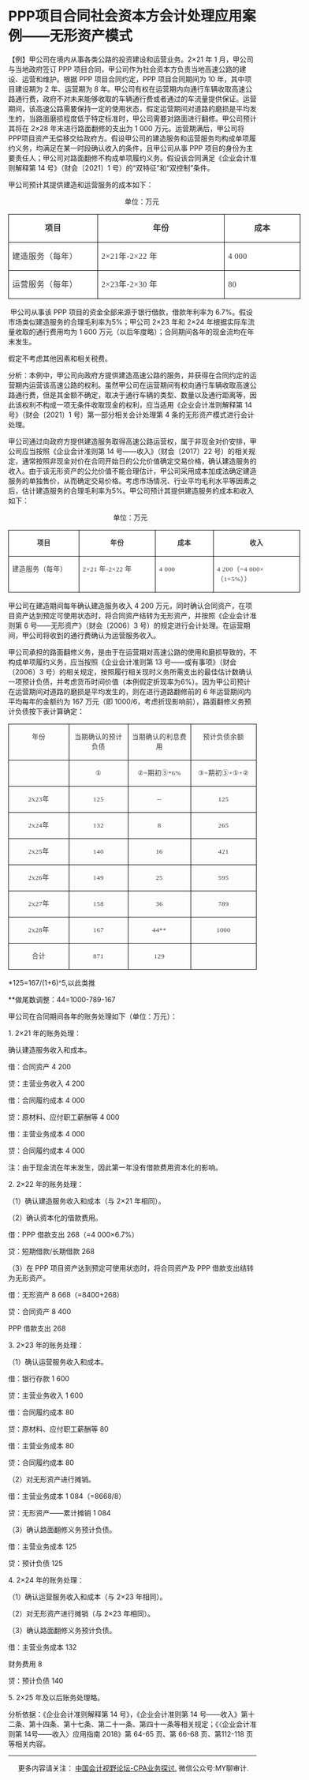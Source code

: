 ﻿PPP项目合同社会资本方会计处理应用案例——无形资产模式
============================


【例】甲公司在境内从事各类公路的投资建设和运营业务。2×21 年 1 月，甲公司与当地政府签订 PPP 项目合同，甲公司作为社会资本方负责当地高速公路的建设、运营和维护。根据 PPP 项目合同约定，PPP 项目合同期间为 10 年，其中项目建设期为 2 年、运营期为 8 年。甲公司有权在运营期内向通行车辆收取高速公路通行费，政府不对未来能够收取的车辆通行费或者通过的车流量提供保证。运营期间，该高速公路需要保持一定的使用状态，假定运营期间对道路的磨损是平均发生的，当路面磨损程度低于特定标准时，甲公司需要对路面进行翻修。甲公司预计其将在 2×28 年末进行路面翻修的支出为 1 000 万元。运营期满后，甲公司将 PPP项目资产无偿移交给政府方。假设甲公司的建造服务和运营服务均构成单项履约义务，均满足在某一时段确认收入的条件，且甲公司从事 PPP 项目的身份为主要责任人；甲公司对路面翻修不构成单项履约义务。假设该合同满足《企业会计准则解释第 14 号》（财会〔2021〕1 号）的“双特征”和“双控制”条件。

甲公司预计其提供建造和运营服务的成本如下：

                                                            单位：万元

<table class="MsoNormalTable" style="WIDTH: 444.7pt; BACKGROUND: white; BORDER-COLLAPSE: collapse; mso-padding-alt: 0cm 0cm 0cm 0cm; mso-yfti-tbllook: 1184" cellspacing="0" cellpadding="0" width="593" border="0"><tbody><tr style="mso-yfti-irow: 0; mso-yfti-firstrow: yes"><td style="BORDER-TOP: windowtext 1pt solid; BORDER-RIGHT: windowtext 1pt solid; WIDTH: 135.05pt; BORDER-BOTTOM: windowtext 1pt solid; PADDING-BOTTOM: 0cm; PADDING-TOP: 0cm; PADDING-LEFT: 5.25pt; BORDER-LEFT: windowtext 1pt solid; PADDING-RIGHT: 5.25pt; BACKGROUND-COLOR: transparent; mso-border-alt: solid windowtext .75pt" valign="top" width="180"><p class="MsoNormalCxSpMiddle" style="TEXT-ALIGN: center; LINE-HEIGHT: 150%; mso-pagination: widow-orphan; mso-mirror-indents: yes" align="center"><font size="3"><b><span style="FONT-FAMILY: 宋体; COLOR: #333333; LETTER-SPACING: 0.4pt; LINE-HEIGHT: 150%; mso-bidi-font-family: 宋体; mso-ascii-theme-font: major-fareast; mso-fareast-theme-font: major-fareast; mso-hansi-theme-font: major-fareast; mso-font-kerning: 0pt; mso-bidi-font-size: 12.0pt">项目</span></b><span lang="EN-US" style="FONT-FAMILY: 宋体; COLOR: #333333; LETTER-SPACING: 0.4pt; LINE-HEIGHT: 150%; mso-bidi-font-family: 宋体; mso-ascii-theme-font: major-fareast; mso-fareast-theme-font: major-fareast; mso-hansi-theme-font: major-fareast; mso-font-kerning: 0pt; mso-bidi-font-size: 12.0pt"><o:p></o:p></span></font></p></td><td style="BORDER-TOP: windowtext 1pt solid; BORDER-RIGHT: windowtext 1pt solid; WIDTH: 196.5pt; BORDER-BOTTOM: windowtext 1pt solid; PADDING-BOTTOM: 0cm; PADDING-TOP: 0cm; PADDING-LEFT: 5.25pt; BORDER-LEFT: #f0f0f0; PADDING-RIGHT: 5.25pt; BACKGROUND-COLOR: transparent; mso-border-bottom-alt: solid windowtext .75pt; mso-border-top-alt: solid windowtext .75pt; mso-border-right-alt: solid windowtext .75pt" valign="top" width="262"><p class="MsoNormalCxSpMiddle" style="TEXT-ALIGN: center; LINE-HEIGHT: 150%; mso-pagination: widow-orphan; mso-mirror-indents: yes" align="center"><font size="3"><b><span style="FONT-FAMILY: 宋体; COLOR: #333333; LETTER-SPACING: 0.4pt; LINE-HEIGHT: 150%; mso-bidi-font-family: 宋体; mso-ascii-theme-font: major-fareast; mso-fareast-theme-font: major-fareast; mso-hansi-theme-font: major-fareast; mso-font-kerning: 0pt; mso-bidi-font-size: 12.0pt">年份</span></b><span lang="EN-US" style="FONT-FAMILY: 宋体; COLOR: #333333; LETTER-SPACING: 0.4pt; LINE-HEIGHT: 150%; mso-bidi-font-family: 宋体; mso-ascii-theme-font: major-fareast; mso-fareast-theme-font: major-fareast; mso-hansi-theme-font: major-fareast; mso-font-kerning: 0pt; mso-bidi-font-size: 12.0pt"><o:p></o:p></span></font></p></td><td style="BORDER-TOP: windowtext 1pt solid; BORDER-RIGHT: windowtext 1pt solid; WIDTH: 113.15pt; BORDER-BOTTOM: windowtext 1pt solid; PADDING-BOTTOM: 0cm; PADDING-TOP: 0cm; PADDING-LEFT: 5.25pt; BORDER-LEFT: #f0f0f0; PADDING-RIGHT: 5.25pt; BACKGROUND-COLOR: transparent; mso-border-bottom-alt: solid windowtext .75pt; mso-border-top-alt: solid windowtext .75pt; mso-border-right-alt: solid windowtext .75pt" valign="top" width="151"><p class="MsoNormalCxSpMiddle" style="TEXT-ALIGN: center; LINE-HEIGHT: 150%; mso-pagination: widow-orphan; mso-mirror-indents: yes" align="center"><font size="3"><b><span style="FONT-FAMILY: 宋体; COLOR: #333333; LETTER-SPACING: 0.4pt; LINE-HEIGHT: 150%; mso-bidi-font-family: 宋体; mso-ascii-theme-font: major-fareast; mso-fareast-theme-font: major-fareast; mso-hansi-theme-font: major-fareast; mso-font-kerning: 0pt; mso-bidi-font-size: 12.0pt">成本</span></b><span lang="EN-US" style="FONT-FAMILY: 宋体; COLOR: #333333; LETTER-SPACING: 0.4pt; LINE-HEIGHT: 150%; mso-bidi-font-family: 宋体; mso-ascii-theme-font: major-fareast; mso-fareast-theme-font: major-fareast; mso-hansi-theme-font: major-fareast; mso-font-kerning: 0pt; mso-bidi-font-size: 12.0pt"><o:p></o:p></span></font></p></td></tr><tr style="mso-yfti-irow: 1"><td style="BORDER-TOP: #f0f0f0; BORDER-RIGHT: windowtext 1pt solid; WIDTH: 135.05pt; BORDER-BOTTOM: windowtext 1pt solid; PADDING-BOTTOM: 0cm; PADDING-TOP: 0cm; PADDING-LEFT: 5.25pt; BORDER-LEFT: windowtext 1pt solid; PADDING-RIGHT: 5.25pt; BACKGROUND-COLOR: transparent; mso-border-bottom-alt: solid windowtext .75pt; mso-border-right-alt: solid windowtext .75pt; mso-border-left-alt: solid windowtext .75pt" valign="top" width="180"><p class="MsoNormalCxSpMiddle" style="LINE-HEIGHT: 150%; mso-pagination: widow-orphan; mso-mirror-indents: yes"><span style="FONT-FAMILY: 宋体; COLOR: #333333; LETTER-SPACING: 0.4pt; LINE-HEIGHT: 150%; mso-bidi-font-family: 宋体; mso-ascii-theme-font: major-fareast; mso-fareast-theme-font: major-fareast; mso-hansi-theme-font: major-fareast; mso-font-kerning: 0pt; mso-bidi-font-size: 12.0pt"><font size="3">建造服务（每年）<span lang="EN-US"><o:p></o:p></span></font></span></p></td><td style="BORDER-TOP: #f0f0f0; BORDER-RIGHT: windowtext 1pt solid; WIDTH: 196.5pt; BORDER-BOTTOM: windowtext 1pt solid; PADDING-BOTTOM: 0cm; PADDING-TOP: 0cm; PADDING-LEFT: 5.25pt; BORDER-LEFT: #f0f0f0; PADDING-RIGHT: 5.25pt; BACKGROUND-COLOR: transparent; mso-border-bottom-alt: solid windowtext .75pt; mso-border-right-alt: solid windowtext .75pt" valign="top" width="262"><p class="MsoNormalCxSpMiddle" style="LINE-HEIGHT: 150%; mso-pagination: widow-orphan; mso-mirror-indents: yes"><font size="3"><span lang="EN-US" style="FONT-FAMILY: 宋体; COLOR: #333333; LETTER-SPACING: 0.4pt; LINE-HEIGHT: 150%; mso-bidi-font-family: 宋体; mso-ascii-theme-font: major-fareast; mso-fareast-theme-font: major-fareast; mso-hansi-theme-font: major-fareast; mso-font-kerning: 0pt; mso-bidi-font-size: 12.0pt">2</span><span style="FONT-FAMILY: 宋体; COLOR: #333333; LETTER-SPACING: 0.4pt; LINE-HEIGHT: 150%; mso-bidi-font-family: 宋体; mso-ascii-theme-font: major-fareast; mso-fareast-theme-font: major-fareast; mso-hansi-theme-font: major-fareast; mso-font-kerning: 0pt; mso-bidi-font-size: 12.0pt">×<span lang="EN-US">21</span>年<span lang="EN-US">-2</span>×<span lang="EN-US">22 </span>年<span lang="EN-US"><o:p></o:p></span></span></font></p></td><td style="BORDER-TOP: #f0f0f0; BORDER-RIGHT: windowtext 1pt solid; WIDTH: 113.15pt; BORDER-BOTTOM: windowtext 1pt solid; PADDING-BOTTOM: 0cm; PADDING-TOP: 0cm; PADDING-LEFT: 5.25pt; BORDER-LEFT: #f0f0f0; PADDING-RIGHT: 5.25pt; BACKGROUND-COLOR: transparent; mso-border-bottom-alt: solid windowtext .75pt; mso-border-right-alt: solid windowtext .75pt" valign="top" width="151"><p class="MsoNormalCxSpMiddle" style="LINE-HEIGHT: 150%; mso-pagination: widow-orphan; mso-mirror-indents: yes"><span lang="EN-US" style="FONT-FAMILY: 宋体; COLOR: #333333; LETTER-SPACING: 0.4pt; LINE-HEIGHT: 150%; mso-bidi-font-family: 宋体; mso-ascii-theme-font: major-fareast; mso-fareast-theme-font: major-fareast; mso-hansi-theme-font: major-fareast; mso-font-kerning: 0pt; mso-bidi-font-size: 12.0pt"><font size="3">4 000<o:p></o:p></font></span></p></td></tr><tr style="mso-yfti-irow: 2; mso-yfti-lastrow: yes"><td style="BORDER-TOP: #f0f0f0; BORDER-RIGHT: windowtext 1pt solid; WIDTH: 135.05pt; BORDER-BOTTOM: windowtext 1pt solid; PADDING-BOTTOM: 0cm; PADDING-TOP: 0cm; PADDING-LEFT: 5.25pt; BORDER-LEFT: windowtext 1pt solid; PADDING-RIGHT: 5.25pt; BACKGROUND-COLOR: transparent; mso-border-bottom-alt: solid windowtext .75pt; mso-border-right-alt: solid windowtext .75pt; mso-border-left-alt: solid windowtext .75pt" valign="top" width="180"><p class="MsoNormalCxSpMiddle" style="LINE-HEIGHT: 150%; mso-pagination: widow-orphan; mso-mirror-indents: yes"><span style="FONT-FAMILY: 宋体; COLOR: #333333; LETTER-SPACING: 0.4pt; LINE-HEIGHT: 150%; mso-bidi-font-family: 宋体; mso-ascii-theme-font: major-fareast; mso-fareast-theme-font: major-fareast; mso-hansi-theme-font: major-fareast; mso-font-kerning: 0pt; mso-bidi-font-size: 12.0pt"><font size="3">运营服务（每年）<span lang="EN-US"><o:p></o:p></span></font></span></p></td><td style="BORDER-TOP: #f0f0f0; BORDER-RIGHT: windowtext 1pt solid; WIDTH: 196.5pt; BORDER-BOTTOM: windowtext 1pt solid; PADDING-BOTTOM: 0cm; PADDING-TOP: 0cm; PADDING-LEFT: 5.25pt; BORDER-LEFT: #f0f0f0; PADDING-RIGHT: 5.25pt; BACKGROUND-COLOR: transparent; mso-border-bottom-alt: solid windowtext .75pt; mso-border-right-alt: solid windowtext .75pt" valign="top" width="262"><p class="MsoNormalCxSpMiddle" style="LINE-HEIGHT: 150%; mso-pagination: widow-orphan; mso-mirror-indents: yes"><font size="3"><span lang="EN-US" style="FONT-FAMILY: 宋体; COLOR: #333333; LETTER-SPACING: 0.4pt; LINE-HEIGHT: 150%; mso-bidi-font-family: 宋体; mso-ascii-theme-font: major-fareast; mso-fareast-theme-font: major-fareast; mso-hansi-theme-font: major-fareast; mso-font-kerning: 0pt; mso-bidi-font-size: 12.0pt">2</span><span style="FONT-FAMILY: 宋体; COLOR: #333333; LETTER-SPACING: 0.4pt; LINE-HEIGHT: 150%; mso-bidi-font-family: 宋体; mso-ascii-theme-font: major-fareast; mso-fareast-theme-font: major-fareast; mso-hansi-theme-font: major-fareast; mso-font-kerning: 0pt; mso-bidi-font-size: 12.0pt">×<span lang="EN-US">23</span>年<span lang="EN-US">-2</span>×<span lang="EN-US">30 </span>年<span lang="EN-US"><o:p></o:p></span></span></font></p></td><td style="BORDER-TOP: #f0f0f0; BORDER-RIGHT: windowtext 1pt solid; WIDTH: 113.15pt; BORDER-BOTTOM: windowtext 1pt solid; PADDING-BOTTOM: 0cm; PADDING-TOP: 0cm; PADDING-LEFT: 5.25pt; BORDER-LEFT: #f0f0f0; PADDING-RIGHT: 5.25pt; BACKGROUND-COLOR: transparent; mso-border-bottom-alt: solid windowtext .75pt; mso-border-right-alt: solid windowtext .75pt" valign="top" width="151"><p class="MsoNormalCxSpMiddle" style="LINE-HEIGHT: 150%; mso-pagination: widow-orphan; mso-mirror-indents: yes"><span lang="EN-US" style="FONT-FAMILY: 宋体; COLOR: #333333; LETTER-SPACING: 0.4pt; LINE-HEIGHT: 150%; mso-bidi-font-family: 宋体; mso-ascii-theme-font: major-fareast; mso-fareast-theme-font: major-fareast; mso-hansi-theme-font: major-fareast; mso-font-kerning: 0pt; mso-bidi-font-size: 12.0pt"><font size="3">80<o:p></o:p></font></span></p></td></tr></tbody></table>

 甲公司从事该 PPP 项目的资金全部来源于银行借款，借款年利率为 6.7%。假设市场类似建造服务的合理毛利率为5%；甲公司 2×23 年和 2×24 年根据实际车流量收取的通行费用均为 1 600 万元（以后年度略）；合同期间各年的现金流均在年末发生。

假定不考虑其他因素和相关税费。

分析：本例中，甲公司向政府方提供建造高速公路的服务，并获得在合同约定的运营期内运营该高速公路的权利。虽然甲公司在运营期间有权向通行车辆收取高速公路通行费，但是其金额不确定，取决于通行车辆的类型、数量以及通行距离等，因此该权利不构成一项无条件收取现金的权利，应当适用《企业会计准则解释第 14 号》（财会〔2021〕1 号）第一部分相关会计处理第 4 条的无形资产模式进行会计处理。

甲公司通过向政府方提供建造服务取得高速公路运营权，属于非现金对价安排，甲公司应当按照《企业会计准则第 14 号——收入》（财会〔2017〕22 号）的相关规定，通常按照非现金对价在合同开始日的公允价值确定交易价格，确认建造服务的收入。由于该无形资产的公允价值不能合理估计，甲公司采用成本加成法确定建造服务的单独售价，从而确定交易价格。考虑市场情况、行业平均毛利水平等因素之后，估计建造服务的合理毛利率为5%。甲公司预计其提供建造服务的成本和收入如下：

                                                      单位：万元

<table class="MsoNormalTable" style="BORDER-TOP: medium none; BORDER-RIGHT: medium none; WIDTH: 443.95pt; BACKGROUND: white; BORDER-COLLAPSE: collapse; BORDER-BOTTOM: medium none; BORDER-LEFT: medium none; mso-padding-alt: 0cm 0cm 0cm 0cm; mso-yfti-tbllook: 1184; mso-border-alt: solid windowtext .5pt; mso-border-insideh: .5pt solid windowtext; mso-border-insidev: .5pt solid windowtext" cellspacing="0" cellpadding="0" width="592" border="1"><tbody><tr style="mso-yfti-irow: 0; mso-yfti-firstrow: yes"><td style="BORDER-TOP: windowtext 1pt solid; BORDER-RIGHT: windowtext 1pt solid; WIDTH: 108.6pt; BORDER-BOTTOM: windowtext 1pt solid; PADDING-BOTTOM: 0cm; PADDING-TOP: 0cm; PADDING-LEFT: 5.25pt; BORDER-LEFT: windowtext 1pt solid; PADDING-RIGHT: 5.25pt; BACKGROUND-COLOR: transparent; mso-border-alt: solid windowtext .5pt" valign="top" width="145"><p class="MsoNormalCxSpMiddle" style="TEXT-ALIGN: center; LINE-HEIGHT: 150%; mso-pagination: widow-orphan; mso-mirror-indents: yes" align="center"><b><span style="FONT-SIZE: 10pt; FONT-FAMILY: 宋体; COLOR: #333333; LETTER-SPACING: 0.4pt; LINE-HEIGHT: 150%; mso-bidi-font-family: 宋体; mso-ascii-theme-font: major-fareast; mso-fareast-theme-font: major-fareast; mso-hansi-theme-font: major-fareast; mso-font-kerning: 0pt; mso-bidi-font-size: 12.0pt">项目</span></b><span lang="EN-US" style="FONT-SIZE: 10pt; FONT-FAMILY: 宋体; COLOR: #333333; LETTER-SPACING: 0.4pt; LINE-HEIGHT: 150%; mso-bidi-font-family: 宋体; mso-ascii-theme-font: major-fareast; mso-fareast-theme-font: major-fareast; mso-hansi-theme-font: major-fareast; mso-font-kerning: 0pt; mso-bidi-font-size: 12.0pt"><o:p></o:p></span></p></td><td style="BORDER-TOP: windowtext 1pt solid; BORDER-RIGHT: windowtext 1pt solid; WIDTH: 116.4pt; BORDER-BOTTOM: windowtext 1pt solid; PADDING-BOTTOM: 0cm; PADDING-TOP: 0cm; PADDING-LEFT: 5.25pt; BORDER-LEFT: #f0f0f0; PADDING-RIGHT: 5.25pt; BACKGROUND-COLOR: transparent; mso-border-alt: solid windowtext .5pt; mso-border-left-alt: solid windowtext .5pt" valign="top" width="155"><p class="MsoNormalCxSpMiddle" style="TEXT-ALIGN: center; LINE-HEIGHT: 150%; mso-pagination: widow-orphan; mso-mirror-indents: yes" align="center"><b><span style="FONT-SIZE: 10pt; FONT-FAMILY: 宋体; COLOR: #333333; LETTER-SPACING: 0.4pt; LINE-HEIGHT: 150%; mso-bidi-font-family: 宋体; mso-ascii-theme-font: major-fareast; mso-fareast-theme-font: major-fareast; mso-hansi-theme-font: major-fareast; mso-font-kerning: 0pt; mso-bidi-font-size: 12.0pt">年份</span></b><span lang="EN-US" style="FONT-SIZE: 10pt; FONT-FAMILY: 宋体; COLOR: #333333; LETTER-SPACING: 0.4pt; LINE-HEIGHT: 150%; mso-bidi-font-family: 宋体; mso-ascii-theme-font: major-fareast; mso-fareast-theme-font: major-fareast; mso-hansi-theme-font: major-fareast; mso-font-kerning: 0pt; mso-bidi-font-size: 12.0pt"><o:p></o:p></span></p></td><td style="BORDER-TOP: windowtext 1pt solid; BORDER-RIGHT: windowtext 1pt solid; WIDTH: 87.2pt; BORDER-BOTTOM: windowtext 1pt solid; PADDING-BOTTOM: 0cm; PADDING-TOP: 0cm; PADDING-LEFT: 5.25pt; BORDER-LEFT: #f0f0f0; PADDING-RIGHT: 5.25pt; BACKGROUND-COLOR: transparent; mso-border-alt: solid windowtext .5pt; mso-border-left-alt: solid windowtext .5pt" valign="top" width="116"><p class="MsoNormalCxSpMiddle" style="TEXT-ALIGN: center; LINE-HEIGHT: 150%; mso-pagination: widow-orphan; mso-mirror-indents: yes" align="center"><b><span style="FONT-SIZE: 10pt; FONT-FAMILY: 宋体; COLOR: #333333; LETTER-SPACING: 0.4pt; LINE-HEIGHT: 150%; mso-bidi-font-family: 宋体; mso-ascii-theme-font: major-fareast; mso-fareast-theme-font: major-fareast; mso-hansi-theme-font: major-fareast; mso-font-kerning: 0pt; mso-bidi-font-size: 12.0pt">成本</span></b><span lang="EN-US" style="FONT-SIZE: 10pt; FONT-FAMILY: 宋体; COLOR: #333333; LETTER-SPACING: 0.4pt; LINE-HEIGHT: 150%; mso-bidi-font-family: 宋体; mso-ascii-theme-font: major-fareast; mso-fareast-theme-font: major-fareast; mso-hansi-theme-font: major-fareast; mso-font-kerning: 0pt; mso-bidi-font-size: 12.0pt"><o:p></o:p></span></p></td><td style="BORDER-TOP: windowtext 1pt solid; BORDER-RIGHT: windowtext 1pt solid; WIDTH: 131.75pt; BORDER-BOTTOM: windowtext 1pt solid; PADDING-BOTTOM: 0cm; PADDING-TOP: 0cm; PADDING-LEFT: 5.25pt; BORDER-LEFT: #f0f0f0; PADDING-RIGHT: 5.25pt; BACKGROUND-COLOR: transparent; mso-border-alt: solid windowtext .5pt; mso-border-left-alt: solid windowtext .5pt" valign="top" width="176"><p class="MsoNormalCxSpMiddle" style="TEXT-ALIGN: center; LINE-HEIGHT: 150%; mso-pagination: widow-orphan; mso-mirror-indents: yes" align="center"><b><span style="FONT-SIZE: 10pt; FONT-FAMILY: 宋体; COLOR: #333333; LETTER-SPACING: 0.4pt; LINE-HEIGHT: 150%; mso-bidi-font-family: 宋体; mso-ascii-theme-font: major-fareast; mso-fareast-theme-font: major-fareast; mso-hansi-theme-font: major-fareast; mso-font-kerning: 0pt; mso-bidi-font-size: 12.0pt">收入</span></b><span lang="EN-US" style="FONT-SIZE: 10pt; FONT-FAMILY: 宋体; COLOR: #333333; LETTER-SPACING: 0.4pt; LINE-HEIGHT: 150%; mso-bidi-font-family: 宋体; mso-ascii-theme-font: major-fareast; mso-fareast-theme-font: major-fareast; mso-hansi-theme-font: major-fareast; mso-font-kerning: 0pt; mso-bidi-font-size: 12.0pt"><o:p></o:p></span></p></td></tr><tr style="mso-yfti-irow: 1; mso-yfti-lastrow: yes"><td style="BORDER-TOP: #f0f0f0; BORDER-RIGHT: windowtext 1pt solid; WIDTH: 108.6pt; BORDER-BOTTOM: windowtext 1pt solid; PADDING-BOTTOM: 0cm; PADDING-TOP: 0cm; PADDING-LEFT: 5.25pt; BORDER-LEFT: windowtext 1pt solid; PADDING-RIGHT: 5.25pt; BACKGROUND-COLOR: transparent; mso-border-alt: solid windowtext .5pt; mso-border-top-alt: solid windowtext .5pt" valign="top" width="145"><p class="MsoNormalCxSpMiddle" style="LINE-HEIGHT: 150%; mso-pagination: widow-orphan; mso-mirror-indents: yes"><span style="FONT-SIZE: 10pt; FONT-FAMILY: 宋体; COLOR: #333333; LETTER-SPACING: 0.4pt; LINE-HEIGHT: 150%; mso-bidi-font-family: 宋体; mso-ascii-theme-font: major-fareast; mso-fareast-theme-font: major-fareast; mso-hansi-theme-font: major-fareast; mso-font-kerning: 0pt; mso-bidi-font-size: 12.0pt">建造服务（每年）<span lang="EN-US"><o:p></o:p></span></span></p></td><td style="BORDER-TOP: #f0f0f0; BORDER-RIGHT: windowtext 1pt solid; WIDTH: 116.4pt; BORDER-BOTTOM: windowtext 1pt solid; PADDING-BOTTOM: 0cm; PADDING-TOP: 0cm; PADDING-LEFT: 5.25pt; BORDER-LEFT: #f0f0f0; PADDING-RIGHT: 5.25pt; BACKGROUND-COLOR: transparent; mso-border-alt: solid windowtext .5pt; mso-border-top-alt: solid windowtext .5pt; mso-border-left-alt: solid windowtext .5pt" valign="top" width="155"><p class="MsoNormalCxSpMiddle" style="LINE-HEIGHT: 150%; mso-pagination: widow-orphan; mso-mirror-indents: yes"><span lang="EN-US" style="FONT-SIZE: 10pt; FONT-FAMILY: 宋体; COLOR: #333333; LETTER-SPACING: 0.4pt; LINE-HEIGHT: 150%; mso-bidi-font-family: 宋体; mso-ascii-theme-font: major-fareast; mso-fareast-theme-font: major-fareast; mso-hansi-theme-font: major-fareast; mso-font-kerning: 0pt; mso-bidi-font-size: 12.0pt">2</span><span style="FONT-SIZE: 10pt; FONT-FAMILY: 宋体; COLOR: #333333; LETTER-SPACING: 0.4pt; LINE-HEIGHT: 150%; mso-bidi-font-family: 宋体; mso-ascii-theme-font: major-fareast; mso-fareast-theme-font: major-fareast; mso-hansi-theme-font: major-fareast; mso-font-kerning: 0pt; mso-bidi-font-size: 12.0pt">×<span lang="EN-US">21 </span>年<span lang="EN-US">-2</span>×<span lang="EN-US">22 </span>年<span lang="EN-US"><o:p></o:p></span></span></p></td><td style="BORDER-TOP: #f0f0f0; BORDER-RIGHT: windowtext 1pt solid; WIDTH: 87.2pt; BORDER-BOTTOM: windowtext 1pt solid; PADDING-BOTTOM: 0cm; PADDING-TOP: 0cm; PADDING-LEFT: 5.25pt; BORDER-LEFT: #f0f0f0; PADDING-RIGHT: 5.25pt; BACKGROUND-COLOR: transparent; mso-border-alt: solid windowtext .5pt; mso-border-top-alt: solid windowtext .5pt; mso-border-left-alt: solid windowtext .5pt" valign="top" width="116"><p class="MsoNormalCxSpMiddle" style="LINE-HEIGHT: 150%; mso-pagination: widow-orphan; mso-mirror-indents: yes"><span lang="EN-US" style="FONT-SIZE: 10pt; FONT-FAMILY: 宋体; COLOR: #333333; LETTER-SPACING: 0.4pt; LINE-HEIGHT: 150%; mso-bidi-font-family: 宋体; mso-ascii-theme-font: major-fareast; mso-fareast-theme-font: major-fareast; mso-hansi-theme-font: major-fareast; mso-font-kerning: 0pt; mso-bidi-font-size: 12.0pt">4 000<o:p></o:p></span></p></td><td style="BORDER-TOP: #f0f0f0; BORDER-RIGHT: windowtext 1pt solid; WIDTH: 131.75pt; BORDER-BOTTOM: windowtext 1pt solid; PADDING-BOTTOM: 0cm; PADDING-TOP: 0cm; PADDING-LEFT: 5.25pt; BORDER-LEFT: #f0f0f0; PADDING-RIGHT: 5.25pt; BACKGROUND-COLOR: transparent; mso-border-alt: solid windowtext .5pt; mso-border-top-alt: solid windowtext .5pt; mso-border-left-alt: solid windowtext .5pt" valign="top" width="176"><p class="MsoNormalCxSpMiddle" style="LINE-HEIGHT: 150%; mso-pagination: widow-orphan; mso-mirror-indents: yes"><span lang="EN-US" style="FONT-SIZE: 10pt; FONT-FAMILY: 宋体; COLOR: #333333; LETTER-SPACING: 0.4pt; LINE-HEIGHT: 150%; mso-bidi-font-family: 宋体; mso-ascii-theme-font: major-fareast; mso-fareast-theme-font: major-fareast; mso-hansi-theme-font: major-fareast; mso-font-kerning: 0pt; mso-bidi-font-size: 12.0pt">4 200</span><span style="FONT-SIZE: 10pt; FONT-FAMILY: 宋体; COLOR: #333333; LETTER-SPACING: 0.4pt; LINE-HEIGHT: 150%; mso-bidi-font-family: 宋体; mso-ascii-theme-font: major-fareast; mso-fareast-theme-font: major-fareast; mso-hansi-theme-font: major-fareast; mso-font-kerning: 0pt; mso-bidi-font-size: 12.0pt">（<span lang="EN-US">=4 000</span>×（<span lang="EN-US">1+5%</span>））<span lang="EN-US"><o:p></o:p></span></span></p></td></tr></tbody></table>

甲公司在建造期间每年确认建造服务收入 4 200 万元，同时确认合同资产，在项目资产达到预定可使用状态时，将合同资产结转为无形资产，并按照《企业会计准则第 6 号——无形资产》（财会〔2006〕3 号）的规定进行会计处理。在运营期间，甲公司将收到的通行费确认为运营服务收入。

甲公司承担的路面翻修义务，是由于在运营期对高速公路的使用和磨损导致的，不构成单项履约义务，应当按照《企业会计准则第 13 号——或有事项》（财会〔2006〕3 号）的相关规定，按照履行相关现时义务所需支出的最佳估计数确认一项预计负债，并考虑货币时间价值（本例假定折现率为6%）。因为甲公司预计在运营期间对道路的磨损是平均发生的，则在进行道路翻修前的 6 年运营期间内平均每年的金额约为 167 万元（即 1000/6，考虑折现影响前），路面翻修义务预计负债按下表计算确定：

<table class="MsoTableGrid" style="BORDER-TOP: medium none; BORDER-RIGHT: medium none; BORDER-COLLAPSE: collapse; BORDER-BOTTOM: medium none; BORDER-LEFT: medium none; mso-padding-alt: 0cm 5.4pt 0cm 5.4pt; mso-yfti-tbllook: 1184; mso-border-alt: solid windowtext .5pt" cellspacing="0" cellpadding="0" border="1"><tbody><tr style="mso-yfti-irow: 0; mso-yfti-firstrow: yes"><td style="BORDER-TOP: windowtext 1pt solid; BORDER-RIGHT: windowtext 1pt solid; WIDTH: 120.25pt; BORDER-BOTTOM: windowtext 1pt solid; PADDING-BOTTOM: 0cm; PADDING-TOP: 0cm; PADDING-LEFT: 5.4pt; BORDER-LEFT: windowtext 1pt solid; PADDING-RIGHT: 5.4pt; BACKGROUND-COLOR: transparent; mso-border-alt: solid windowtext .5pt" valign="top" width="160"><p class="MsoNormalCxSpMiddle" style="TEXT-ALIGN: center; LINE-HEIGHT: 150%; mso-pagination: widow-orphan; mso-mirror-indents: yes" align="center"><span style="FONT-SIZE: 10pt; FONT-FAMILY: 宋体; COLOR: #333333; LETTER-SPACING: 0.4pt; LINE-HEIGHT: 150%; mso-bidi-font-family: 宋体; mso-ascii-theme-font: major-fareast; mso-fareast-theme-font: major-fareast; mso-hansi-theme-font: major-fareast; mso-font-kerning: 0pt; mso-bidi-font-size: 12.0pt">年份<span lang="EN-US"><o:p></o:p></span></span></p></td><td style="BORDER-TOP: windowtext 1pt solid; BORDER-RIGHT: windowtext 1pt solid; WIDTH: 120.3pt; BORDER-BOTTOM: windowtext 1pt solid; PADDING-BOTTOM: 0cm; PADDING-TOP: 0cm; PADDING-LEFT: 5.4pt; BORDER-LEFT: #f0f0f0; PADDING-RIGHT: 5.4pt; BACKGROUND-COLOR: transparent; mso-border-alt: solid windowtext .5pt; mso-border-left-alt: solid windowtext .5pt" valign="top" width="160"><p class="MsoNormalCxSpMiddle" style="TEXT-ALIGN: center; LINE-HEIGHT: 150%; mso-pagination: widow-orphan; mso-mirror-indents: yes" align="center"><span style="FONT-SIZE: 10pt; FONT-FAMILY: 宋体; COLOR: #333333; LETTER-SPACING: 0.4pt; LINE-HEIGHT: 150%; mso-bidi-font-family: 宋体; mso-ascii-theme-font: major-fareast; mso-fareast-theme-font: major-fareast; mso-hansi-theme-font: major-fareast; mso-font-kerning: 0pt; mso-bidi-font-size: 12.0pt">当期确认的预计负债<span lang="EN-US"><o:p></o:p></span></span></p></td><td style="BORDER-TOP: windowtext 1pt solid; BORDER-RIGHT: windowtext 1pt solid; WIDTH: 120.3pt; BORDER-BOTTOM: windowtext 1pt solid; PADDING-BOTTOM: 0cm; PADDING-TOP: 0cm; PADDING-LEFT: 5.4pt; BORDER-LEFT: #f0f0f0; PADDING-RIGHT: 5.4pt; BACKGROUND-COLOR: transparent; mso-border-alt: solid windowtext .5pt; mso-border-left-alt: solid windowtext .5pt" valign="top" width="160"><p class="MsoNormalCxSpMiddle" style="TEXT-ALIGN: center; LINE-HEIGHT: 150%; mso-pagination: widow-orphan; mso-mirror-indents: yes" align="center"><span style="FONT-SIZE: 10pt; FONT-FAMILY: 宋体; COLOR: #333333; LETTER-SPACING: 0.4pt; LINE-HEIGHT: 150%; mso-bidi-font-family: 宋体; mso-ascii-theme-font: major-fareast; mso-fareast-theme-font: major-fareast; mso-hansi-theme-font: major-fareast; mso-font-kerning: 0pt; mso-bidi-font-size: 12.0pt">当期确认的利息费用<span lang="EN-US"><o:p></o:p></span></span></p></td><td style="BORDER-TOP: windowtext 1pt solid; BORDER-RIGHT: windowtext 1pt solid; WIDTH: 120.3pt; BORDER-BOTTOM: windowtext 1pt solid; PADDING-BOTTOM: 0cm; PADDING-TOP: 0cm; PADDING-LEFT: 5.4pt; BORDER-LEFT: #f0f0f0; PADDING-RIGHT: 5.4pt; BACKGROUND-COLOR: transparent; mso-border-alt: solid windowtext .5pt; mso-border-left-alt: solid windowtext .5pt" valign="top" width="160"><p class="MsoNormalCxSpMiddle" style="TEXT-ALIGN: center; LINE-HEIGHT: 150%; mso-pagination: widow-orphan; mso-mirror-indents: yes" align="center"><span style="FONT-SIZE: 10pt; FONT-FAMILY: 宋体; COLOR: #333333; LETTER-SPACING: 0.4pt; LINE-HEIGHT: 150%; mso-bidi-font-family: 宋体; mso-ascii-theme-font: major-fareast; mso-fareast-theme-font: major-fareast; mso-hansi-theme-font: major-fareast; mso-font-kerning: 0pt; mso-bidi-font-size: 12.0pt">预计负债余额<span lang="EN-US"><o:p></o:p></span></span></p></td></tr><tr style="mso-yfti-irow: 1"><td style="BORDER-TOP: #f0f0f0; BORDER-RIGHT: windowtext 1pt solid; WIDTH: 120.25pt; BORDER-BOTTOM: windowtext 1pt solid; PADDING-BOTTOM: 0cm; PADDING-TOP: 0cm; PADDING-LEFT: 5.4pt; BORDER-LEFT: windowtext 1pt solid; PADDING-RIGHT: 5.4pt; BACKGROUND-COLOR: transparent; mso-border-alt: solid windowtext .5pt; mso-border-top-alt: solid windowtext .5pt" valign="top" width="160"><p class="MsoNormalCxSpMiddle" style="TEXT-ALIGN: center; LINE-HEIGHT: 150%; mso-pagination: widow-orphan; mso-mirror-indents: yes" align="center"><span lang="EN-US" style="FONT-SIZE: 10pt; FONT-FAMILY: 宋体; COLOR: #333333; LETTER-SPACING: 0.4pt; LINE-HEIGHT: 150%; mso-bidi-font-family: 宋体; mso-ascii-theme-font: major-fareast; mso-fareast-theme-font: major-fareast; mso-hansi-theme-font: major-fareast; mso-font-kerning: 0pt; mso-bidi-font-size: 12.0pt"><o:p>&nbsp;</o:p></span></p></td><td style="BORDER-TOP: #f0f0f0; BORDER-RIGHT: windowtext 1pt solid; WIDTH: 120.3pt; BORDER-BOTTOM: windowtext 1pt solid; PADDING-BOTTOM: 0cm; PADDING-TOP: 0cm; PADDING-LEFT: 5.4pt; BORDER-LEFT: #f0f0f0; PADDING-RIGHT: 5.4pt; BACKGROUND-COLOR: transparent; mso-border-alt: solid windowtext .5pt; mso-border-top-alt: solid windowtext .5pt; mso-border-left-alt: solid windowtext .5pt" valign="top" width="160"><p class="MsoNormalCxSpMiddle" style="TEXT-ALIGN: center; LINE-HEIGHT: 150%; mso-pagination: widow-orphan; mso-mirror-indents: yes" align="center"><span style="FONT-SIZE: 10pt; FONT-FAMILY: 宋体; COLOR: #333333; LETTER-SPACING: 0.4pt; LINE-HEIGHT: 150%; mso-bidi-font-family: 宋体; mso-ascii-theme-font: major-fareast; mso-fareast-theme-font: major-fareast; mso-hansi-theme-font: major-fareast; mso-font-kerning: 0pt; mso-bidi-font-size: 12.0pt; mso-no-proof: yes">①</span><span lang="EN-US" style="FONT-SIZE: 10pt; FONT-FAMILY: 宋体; COLOR: #333333; LETTER-SPACING: 0.4pt; LINE-HEIGHT: 150%; mso-bidi-font-family: 宋体; mso-ascii-theme-font: major-fareast; mso-fareast-theme-font: major-fareast; mso-hansi-theme-font: major-fareast; mso-font-kerning: 0pt; mso-bidi-font-size: 12.0pt"><o:p></o:p></span></p></td><td style="BORDER-TOP: #f0f0f0; BORDER-RIGHT: windowtext 1pt solid; WIDTH: 120.3pt; BORDER-BOTTOM: windowtext 1pt solid; PADDING-BOTTOM: 0cm; PADDING-TOP: 0cm; PADDING-LEFT: 5.4pt; BORDER-LEFT: #f0f0f0; PADDING-RIGHT: 5.4pt; BACKGROUND-COLOR: transparent; mso-border-alt: solid windowtext .5pt; mso-border-top-alt: solid windowtext .5pt; mso-border-left-alt: solid windowtext .5pt" valign="top" width="160"><p class="MsoNormalCxSpMiddle" style="TEXT-ALIGN: center; LINE-HEIGHT: 150%; mso-pagination: widow-orphan; mso-mirror-indents: yes" align="center"><span style="FONT-SIZE: 10pt; FONT-FAMILY: 宋体; COLOR: #333333; LETTER-SPACING: 0.4pt; LINE-HEIGHT: 150%; mso-bidi-font-family: 宋体; mso-ascii-theme-font: major-fareast; mso-fareast-theme-font: major-fareast; mso-hansi-theme-font: major-fareast; mso-font-kerning: 0pt; mso-bidi-font-size: 12.0pt; mso-no-proof: yes">②</span><span lang="EN-US" style="FONT-SIZE: 10pt; FONT-FAMILY: 宋体; COLOR: #333333; LETTER-SPACING: 0.4pt; LINE-HEIGHT: 150%; mso-bidi-font-family: 宋体; mso-ascii-theme-font: major-fareast; mso-fareast-theme-font: major-fareast; mso-hansi-theme-font: major-fareast; mso-font-kerning: 0pt; mso-bidi-font-size: 12.0pt">=</span><span style="FONT-SIZE: 10pt; FONT-FAMILY: 宋体; COLOR: #333333; LETTER-SPACING: 0.4pt; LINE-HEIGHT: 150%; mso-bidi-font-family: 宋体; mso-ascii-theme-font: major-fareast; mso-fareast-theme-font: major-fareast; mso-hansi-theme-font: major-fareast; mso-font-kerning: 0pt; mso-bidi-font-size: 12.0pt">期初</span><span style="FONT-SIZE: 10pt; FONT-FAMILY: 宋体; COLOR: #333333; LETTER-SPACING: 0.4pt; LINE-HEIGHT: 150%; mso-bidi-font-family: 宋体; mso-ascii-theme-font: major-fareast; mso-fareast-theme-font: major-fareast; mso-hansi-theme-font: major-fareast; mso-font-kerning: 0pt; mso-bidi-font-size: 12.0pt; mso-no-proof: yes">③</span><span lang="EN-US" style="FONT-SIZE: 10pt; FONT-FAMILY: 宋体; COLOR: #333333; LETTER-SPACING: 0.4pt; LINE-HEIGHT: 150%; mso-bidi-font-family: 宋体; mso-ascii-theme-font: major-fareast; mso-fareast-theme-font: major-fareast; mso-hansi-theme-font: major-fareast; mso-font-kerning: 0pt; mso-bidi-font-size: 12.0pt">*6%<o:p></o:p></span></p></td><td style="BORDER-TOP: #f0f0f0; BORDER-RIGHT: windowtext 1pt solid; WIDTH: 120.3pt; BORDER-BOTTOM: windowtext 1pt solid; PADDING-BOTTOM: 0cm; PADDING-TOP: 0cm; PADDING-LEFT: 5.4pt; BORDER-LEFT: #f0f0f0; PADDING-RIGHT: 5.4pt; BACKGROUND-COLOR: transparent; mso-border-alt: solid windowtext .5pt; mso-border-top-alt: solid windowtext .5pt; mso-border-left-alt: solid windowtext .5pt" valign="top" width="160"><p class="MsoNormalCxSpMiddle" style="TEXT-ALIGN: center; LINE-HEIGHT: 150%; mso-pagination: widow-orphan; mso-mirror-indents: yes" align="center"><span style="FONT-SIZE: 10pt; FONT-FAMILY: 宋体; COLOR: #333333; LETTER-SPACING: 0.4pt; LINE-HEIGHT: 150%; mso-bidi-font-family: 宋体; mso-ascii-theme-font: major-fareast; mso-fareast-theme-font: major-fareast; mso-hansi-theme-font: major-fareast; mso-font-kerning: 0pt; mso-bidi-font-size: 12.0pt; mso-no-proof: yes">③</span><span lang="EN-US" style="FONT-SIZE: 10pt; FONT-FAMILY: 宋体; COLOR: #333333; LETTER-SPACING: 0.4pt; LINE-HEIGHT: 150%; mso-bidi-font-family: 宋体; mso-ascii-theme-font: major-fareast; mso-fareast-theme-font: major-fareast; mso-hansi-theme-font: major-fareast; mso-font-kerning: 0pt; mso-bidi-font-size: 12.0pt">=</span><span style="FONT-SIZE: 10pt; FONT-FAMILY: 宋体; COLOR: #333333; LETTER-SPACING: 0.4pt; LINE-HEIGHT: 150%; mso-bidi-font-family: 宋体; mso-ascii-theme-font: major-fareast; mso-fareast-theme-font: major-fareast; mso-hansi-theme-font: major-fareast; mso-font-kerning: 0pt; mso-bidi-font-size: 12.0pt">期初</span><span style="FONT-SIZE: 10pt; FONT-FAMILY: 宋体; COLOR: #333333; LETTER-SPACING: 0.4pt; LINE-HEIGHT: 150%; mso-bidi-font-family: 宋体; mso-ascii-theme-font: major-fareast; mso-fareast-theme-font: major-fareast; mso-hansi-theme-font: major-fareast; mso-font-kerning: 0pt; mso-bidi-font-size: 12.0pt; mso-no-proof: yes">③</span><span lang="EN-US" style="FONT-SIZE: 10pt; FONT-FAMILY: 宋体; COLOR: #333333; LETTER-SPACING: 0.4pt; LINE-HEIGHT: 150%; mso-bidi-font-family: 宋体; mso-ascii-theme-font: major-fareast; mso-fareast-theme-font: major-fareast; mso-hansi-theme-font: major-fareast; mso-font-kerning: 0pt; mso-bidi-font-size: 12.0pt">+</span><span style="FONT-SIZE: 10pt; FONT-FAMILY: 宋体; COLOR: #333333; LETTER-SPACING: 0.4pt; LINE-HEIGHT: 150%; mso-bidi-font-family: 宋体; mso-ascii-theme-font: major-fareast; mso-fareast-theme-font: major-fareast; mso-hansi-theme-font: major-fareast; mso-font-kerning: 0pt; mso-bidi-font-size: 12.0pt; mso-no-proof: yes">①</span><span lang="EN-US" style="FONT-SIZE: 10pt; FONT-FAMILY: 宋体; COLOR: #333333; LETTER-SPACING: 0.4pt; LINE-HEIGHT: 150%; mso-bidi-font-family: 宋体; mso-ascii-theme-font: major-fareast; mso-fareast-theme-font: major-fareast; mso-hansi-theme-font: major-fareast; mso-font-kerning: 0pt; mso-bidi-font-size: 12.0pt">+</span><span style="FONT-SIZE: 10pt; FONT-FAMILY: 宋体; COLOR: #333333; LETTER-SPACING: 0.4pt; LINE-HEIGHT: 150%; mso-bidi-font-family: 宋体; mso-ascii-theme-font: major-fareast; mso-fareast-theme-font: major-fareast; mso-hansi-theme-font: major-fareast; mso-font-kerning: 0pt; mso-bidi-font-size: 12.0pt; mso-no-proof: yes">②</span><span lang="EN-US" style="FONT-SIZE: 10pt; FONT-FAMILY: 宋体; COLOR: #333333; LETTER-SPACING: 0.4pt; LINE-HEIGHT: 150%; mso-bidi-font-family: 宋体; mso-ascii-theme-font: major-fareast; mso-fareast-theme-font: major-fareast; mso-hansi-theme-font: major-fareast; mso-font-kerning: 0pt; mso-bidi-font-size: 12.0pt"><o:p></o:p></span></p></td></tr><tr style="mso-yfti-irow: 2"><td style="BORDER-TOP: #f0f0f0; BORDER-RIGHT: windowtext 1pt solid; WIDTH: 120.25pt; BORDER-BOTTOM: windowtext 1pt solid; PADDING-BOTTOM: 0cm; PADDING-TOP: 0cm; PADDING-LEFT: 5.4pt; BORDER-LEFT: windowtext 1pt solid; PADDING-RIGHT: 5.4pt; BACKGROUND-COLOR: transparent; mso-border-alt: solid windowtext .5pt; mso-border-top-alt: solid windowtext .5pt" valign="top" width="160"><p class="MsoNormalCxSpMiddle" style="TEXT-ALIGN: center; LINE-HEIGHT: 150%; mso-pagination: widow-orphan; mso-mirror-indents: yes" align="center"><span lang="EN-US" style="FONT-SIZE: 10pt; FONT-FAMILY: 宋体; COLOR: #333333; LETTER-SPACING: 0.4pt; LINE-HEIGHT: 150%; mso-bidi-font-family: 宋体; mso-ascii-theme-font: major-fareast; mso-fareast-theme-font: major-fareast; mso-hansi-theme-font: major-fareast; mso-font-kerning: 0pt; mso-bidi-font-size: 12.0pt">2x23</span><span style="FONT-SIZE: 10pt; FONT-FAMILY: 宋体; COLOR: #333333; LETTER-SPACING: 0.4pt; LINE-HEIGHT: 150%; mso-bidi-font-family: 宋体; mso-ascii-theme-font: major-fareast; mso-fareast-theme-font: major-fareast; mso-hansi-theme-font: major-fareast; mso-font-kerning: 0pt; mso-bidi-font-size: 12.0pt">年<span lang="EN-US"><o:p></o:p></span></span></p></td><td style="BORDER-TOP: #f0f0f0; BORDER-RIGHT: windowtext 1pt solid; WIDTH: 120.3pt; BORDER-BOTTOM: windowtext 1pt solid; PADDING-BOTTOM: 0cm; PADDING-TOP: 0cm; PADDING-LEFT: 5.4pt; BORDER-LEFT: #f0f0f0; PADDING-RIGHT: 5.4pt; BACKGROUND-COLOR: transparent; mso-border-alt: solid windowtext .5pt; mso-border-top-alt: solid windowtext .5pt; mso-border-left-alt: solid windowtext .5pt" valign="top" width="160"><p class="MsoNormalCxSpMiddle" style="TEXT-ALIGN: center; LINE-HEIGHT: 150%; mso-pagination: widow-orphan; mso-mirror-indents: yes" align="center"><span lang="EN-US" style="FONT-SIZE: 10pt; FONT-FAMILY: 宋体; COLOR: #333333; LETTER-SPACING: 0.4pt; LINE-HEIGHT: 150%; mso-bidi-font-family: 宋体; mso-ascii-theme-font: major-fareast; mso-fareast-theme-font: major-fareast; mso-hansi-theme-font: major-fareast; mso-font-kerning: 0pt; mso-bidi-font-size: 12.0pt">125<o:p></o:p></span></p></td><td style="BORDER-TOP: #f0f0f0; BORDER-RIGHT: windowtext 1pt solid; WIDTH: 120.3pt; BORDER-BOTTOM: windowtext 1pt solid; PADDING-BOTTOM: 0cm; PADDING-TOP: 0cm; PADDING-LEFT: 5.4pt; BORDER-LEFT: #f0f0f0; PADDING-RIGHT: 5.4pt; BACKGROUND-COLOR: transparent; mso-border-alt: solid windowtext .5pt; mso-border-top-alt: solid windowtext .5pt; mso-border-left-alt: solid windowtext .5pt" valign="top" width="160"><p class="MsoNormalCxSpMiddle" style="TEXT-ALIGN: center; LINE-HEIGHT: 150%; mso-pagination: widow-orphan; mso-mirror-indents: yes" align="center"><span lang="EN-US" style="FONT-SIZE: 10pt; FONT-FAMILY: 宋体; COLOR: #333333; LETTER-SPACING: 0.4pt; LINE-HEIGHT: 150%; mso-bidi-font-family: 宋体; mso-ascii-theme-font: major-fareast; mso-fareast-theme-font: major-fareast; mso-hansi-theme-font: major-fareast; mso-font-kerning: 0pt; mso-bidi-font-size: 12.0pt">--<o:p></o:p></span></p></td><td style="BORDER-TOP: #f0f0f0; BORDER-RIGHT: windowtext 1pt solid; WIDTH: 120.3pt; BORDER-BOTTOM: windowtext 1pt solid; PADDING-BOTTOM: 0cm; PADDING-TOP: 0cm; PADDING-LEFT: 5.4pt; BORDER-LEFT: #f0f0f0; PADDING-RIGHT: 5.4pt; BACKGROUND-COLOR: transparent; mso-border-alt: solid windowtext .5pt; mso-border-top-alt: solid windowtext .5pt; mso-border-left-alt: solid windowtext .5pt" valign="top" width="160"><p class="MsoNormalCxSpMiddle" style="TEXT-ALIGN: center; LINE-HEIGHT: 150%; mso-pagination: widow-orphan; mso-mirror-indents: yes" align="center"><span lang="EN-US" style="FONT-SIZE: 10pt; FONT-FAMILY: 宋体; COLOR: #333333; LETTER-SPACING: 0.4pt; LINE-HEIGHT: 150%; mso-bidi-font-family: 宋体; mso-ascii-theme-font: major-fareast; mso-fareast-theme-font: major-fareast; mso-hansi-theme-font: major-fareast; mso-font-kerning: 0pt; mso-bidi-font-size: 12.0pt">125<o:p></o:p></span></p></td></tr><tr style="mso-yfti-irow: 3"><td style="BORDER-TOP: #f0f0f0; BORDER-RIGHT: windowtext 1pt solid; WIDTH: 120.25pt; BORDER-BOTTOM: windowtext 1pt solid; PADDING-BOTTOM: 0cm; PADDING-TOP: 0cm; PADDING-LEFT: 5.4pt; BORDER-LEFT: windowtext 1pt solid; PADDING-RIGHT: 5.4pt; BACKGROUND-COLOR: transparent; mso-border-alt: solid windowtext .5pt; mso-border-top-alt: solid windowtext .5pt" valign="top" width="160"><p class="MsoNormalCxSpMiddle" style="TEXT-ALIGN: center; LINE-HEIGHT: 150%; mso-pagination: widow-orphan; mso-mirror-indents: yes" align="center"><span lang="EN-US" style="FONT-SIZE: 10pt; FONT-FAMILY: 宋体; COLOR: #333333; LETTER-SPACING: 0.4pt; LINE-HEIGHT: 150%; mso-bidi-font-family: 宋体; mso-ascii-theme-font: major-fareast; mso-fareast-theme-font: major-fareast; mso-hansi-theme-font: major-fareast; mso-font-kerning: 0pt; mso-bidi-font-size: 12.0pt">2x24</span><span style="FONT-SIZE: 10pt; FONT-FAMILY: 宋体; COLOR: #333333; LETTER-SPACING: 0.4pt; LINE-HEIGHT: 150%; mso-bidi-font-family: 宋体; mso-ascii-theme-font: major-fareast; mso-fareast-theme-font: major-fareast; mso-hansi-theme-font: major-fareast; mso-font-kerning: 0pt; mso-bidi-font-size: 12.0pt">年<span lang="EN-US"><o:p></o:p></span></span></p></td><td style="BORDER-TOP: #f0f0f0; BORDER-RIGHT: windowtext 1pt solid; WIDTH: 120.3pt; BORDER-BOTTOM: windowtext 1pt solid; PADDING-BOTTOM: 0cm; PADDING-TOP: 0cm; PADDING-LEFT: 5.4pt; BORDER-LEFT: #f0f0f0; PADDING-RIGHT: 5.4pt; BACKGROUND-COLOR: transparent; mso-border-alt: solid windowtext .5pt; mso-border-top-alt: solid windowtext .5pt; mso-border-left-alt: solid windowtext .5pt" valign="top" width="160"><p class="MsoNormalCxSpMiddle" style="TEXT-ALIGN: center; LINE-HEIGHT: 150%; mso-pagination: widow-orphan; mso-mirror-indents: yes" align="center"><span lang="EN-US" style="FONT-SIZE: 10pt; FONT-FAMILY: 宋体; COLOR: #333333; LETTER-SPACING: 0.4pt; LINE-HEIGHT: 150%; mso-bidi-font-family: 宋体; mso-ascii-theme-font: major-fareast; mso-fareast-theme-font: major-fareast; mso-hansi-theme-font: major-fareast; mso-font-kerning: 0pt; mso-bidi-font-size: 12.0pt">132<o:p></o:p></span></p></td><td style="BORDER-TOP: #f0f0f0; BORDER-RIGHT: windowtext 1pt solid; WIDTH: 120.3pt; BORDER-BOTTOM: windowtext 1pt solid; PADDING-BOTTOM: 0cm; PADDING-TOP: 0cm; PADDING-LEFT: 5.4pt; BORDER-LEFT: #f0f0f0; PADDING-RIGHT: 5.4pt; BACKGROUND-COLOR: transparent; mso-border-alt: solid windowtext .5pt; mso-border-top-alt: solid windowtext .5pt; mso-border-left-alt: solid windowtext .5pt" valign="top" width="160"><p class="MsoNormalCxSpMiddle" style="TEXT-ALIGN: center; LINE-HEIGHT: 150%; mso-pagination: widow-orphan; mso-mirror-indents: yes" align="center"><span lang="EN-US" style="FONT-SIZE: 10pt; FONT-FAMILY: 宋体; COLOR: #333333; LETTER-SPACING: 0.4pt; LINE-HEIGHT: 150%; mso-bidi-font-family: 宋体; mso-ascii-theme-font: major-fareast; mso-fareast-theme-font: major-fareast; mso-hansi-theme-font: major-fareast; mso-font-kerning: 0pt; mso-bidi-font-size: 12.0pt">8<o:p></o:p></span></p></td><td style="BORDER-TOP: #f0f0f0; BORDER-RIGHT: windowtext 1pt solid; WIDTH: 120.3pt; BORDER-BOTTOM: windowtext 1pt solid; PADDING-BOTTOM: 0cm; PADDING-TOP: 0cm; PADDING-LEFT: 5.4pt; BORDER-LEFT: #f0f0f0; PADDING-RIGHT: 5.4pt; BACKGROUND-COLOR: transparent; mso-border-alt: solid windowtext .5pt; mso-border-top-alt: solid windowtext .5pt; mso-border-left-alt: solid windowtext .5pt" valign="top" width="160"><p class="MsoNormalCxSpMiddle" style="TEXT-ALIGN: center; LINE-HEIGHT: 150%; mso-pagination: widow-orphan; mso-mirror-indents: yes" align="center"><span lang="EN-US" style="FONT-SIZE: 10pt; FONT-FAMILY: 宋体; COLOR: #333333; LETTER-SPACING: 0.4pt; LINE-HEIGHT: 150%; mso-bidi-font-family: 宋体; mso-ascii-theme-font: major-fareast; mso-fareast-theme-font: major-fareast; mso-hansi-theme-font: major-fareast; mso-font-kerning: 0pt; mso-bidi-font-size: 12.0pt">265<o:p></o:p></span></p></td></tr><tr style="mso-yfti-irow: 4"><td style="BORDER-TOP: #f0f0f0; BORDER-RIGHT: windowtext 1pt solid; WIDTH: 120.25pt; BORDER-BOTTOM: windowtext 1pt solid; PADDING-BOTTOM: 0cm; PADDING-TOP: 0cm; PADDING-LEFT: 5.4pt; BORDER-LEFT: windowtext 1pt solid; PADDING-RIGHT: 5.4pt; BACKGROUND-COLOR: transparent; mso-border-alt: solid windowtext .5pt; mso-border-top-alt: solid windowtext .5pt" valign="top" width="160"><p class="MsoNormalCxSpMiddle" style="TEXT-ALIGN: center; LINE-HEIGHT: 150%; mso-pagination: widow-orphan; mso-mirror-indents: yes" align="center"><span lang="EN-US" style="FONT-SIZE: 10pt; FONT-FAMILY: 宋体; COLOR: #333333; LETTER-SPACING: 0.4pt; LINE-HEIGHT: 150%; mso-bidi-font-family: 宋体; mso-ascii-theme-font: major-fareast; mso-fareast-theme-font: major-fareast; mso-hansi-theme-font: major-fareast; mso-font-kerning: 0pt; mso-bidi-font-size: 12.0pt">2x25</span><span style="FONT-SIZE: 10pt; FONT-FAMILY: 宋体; COLOR: #333333; LETTER-SPACING: 0.4pt; LINE-HEIGHT: 150%; mso-bidi-font-family: 宋体; mso-ascii-theme-font: major-fareast; mso-fareast-theme-font: major-fareast; mso-hansi-theme-font: major-fareast; mso-font-kerning: 0pt; mso-bidi-font-size: 12.0pt">年<span lang="EN-US"><o:p></o:p></span></span></p></td><td style="BORDER-TOP: #f0f0f0; BORDER-RIGHT: windowtext 1pt solid; WIDTH: 120.3pt; BORDER-BOTTOM: windowtext 1pt solid; PADDING-BOTTOM: 0cm; PADDING-TOP: 0cm; PADDING-LEFT: 5.4pt; BORDER-LEFT: #f0f0f0; PADDING-RIGHT: 5.4pt; BACKGROUND-COLOR: transparent; mso-border-alt: solid windowtext .5pt; mso-border-top-alt: solid windowtext .5pt; mso-border-left-alt: solid windowtext .5pt" valign="top" width="160"><p class="MsoNormalCxSpMiddle" style="TEXT-ALIGN: center; LINE-HEIGHT: 150%; mso-pagination: widow-orphan; mso-mirror-indents: yes" align="center"><span lang="EN-US" style="FONT-SIZE: 10pt; FONT-FAMILY: 宋体; COLOR: #333333; LETTER-SPACING: 0.4pt; LINE-HEIGHT: 150%; mso-bidi-font-family: 宋体; mso-ascii-theme-font: major-fareast; mso-fareast-theme-font: major-fareast; mso-hansi-theme-font: major-fareast; mso-font-kerning: 0pt; mso-bidi-font-size: 12.0pt">140<o:p></o:p></span></p></td><td style="BORDER-TOP: #f0f0f0; BORDER-RIGHT: windowtext 1pt solid; WIDTH: 120.3pt; BORDER-BOTTOM: windowtext 1pt solid; PADDING-BOTTOM: 0cm; PADDING-TOP: 0cm; PADDING-LEFT: 5.4pt; BORDER-LEFT: #f0f0f0; PADDING-RIGHT: 5.4pt; BACKGROUND-COLOR: transparent; mso-border-alt: solid windowtext .5pt; mso-border-top-alt: solid windowtext .5pt; mso-border-left-alt: solid windowtext .5pt" valign="top" width="160"><p class="MsoNormalCxSpMiddle" style="TEXT-ALIGN: center; LINE-HEIGHT: 150%; mso-pagination: widow-orphan; mso-mirror-indents: yes" align="center"><span lang="EN-US" style="FONT-SIZE: 10pt; FONT-FAMILY: 宋体; COLOR: #333333; LETTER-SPACING: 0.4pt; LINE-HEIGHT: 150%; mso-bidi-font-family: 宋体; mso-ascii-theme-font: major-fareast; mso-fareast-theme-font: major-fareast; mso-hansi-theme-font: major-fareast; mso-font-kerning: 0pt; mso-bidi-font-size: 12.0pt">16<o:p></o:p></span></p></td><td style="BORDER-TOP: #f0f0f0; BORDER-RIGHT: windowtext 1pt solid; WIDTH: 120.3pt; BORDER-BOTTOM: windowtext 1pt solid; PADDING-BOTTOM: 0cm; PADDING-TOP: 0cm; PADDING-LEFT: 5.4pt; BORDER-LEFT: #f0f0f0; PADDING-RIGHT: 5.4pt; BACKGROUND-COLOR: transparent; mso-border-alt: solid windowtext .5pt; mso-border-top-alt: solid windowtext .5pt; mso-border-left-alt: solid windowtext .5pt" valign="top" width="160"><p class="MsoNormalCxSpMiddle" style="TEXT-ALIGN: center; LINE-HEIGHT: 150%; mso-pagination: widow-orphan; mso-mirror-indents: yes" align="center"><span lang="EN-US" style="FONT-SIZE: 10pt; FONT-FAMILY: 宋体; COLOR: #333333; LETTER-SPACING: 0.4pt; LINE-HEIGHT: 150%; mso-bidi-font-family: 宋体; mso-ascii-theme-font: major-fareast; mso-fareast-theme-font: major-fareast; mso-hansi-theme-font: major-fareast; mso-font-kerning: 0pt; mso-bidi-font-size: 12.0pt">421<o:p></o:p></span></p></td></tr><tr style="mso-yfti-irow: 5"><td style="BORDER-TOP: #f0f0f0; BORDER-RIGHT: windowtext 1pt solid; WIDTH: 120.25pt; BORDER-BOTTOM: windowtext 1pt solid; PADDING-BOTTOM: 0cm; PADDING-TOP: 0cm; PADDING-LEFT: 5.4pt; BORDER-LEFT: windowtext 1pt solid; PADDING-RIGHT: 5.4pt; BACKGROUND-COLOR: transparent; mso-border-alt: solid windowtext .5pt; mso-border-top-alt: solid windowtext .5pt" valign="top" width="160"><p class="MsoNormalCxSpMiddle" style="TEXT-ALIGN: center; LINE-HEIGHT: 150%; mso-pagination: widow-orphan; mso-mirror-indents: yes" align="center"><span lang="EN-US" style="FONT-SIZE: 10pt; FONT-FAMILY: 宋体; COLOR: #333333; LETTER-SPACING: 0.4pt; LINE-HEIGHT: 150%; mso-bidi-font-family: 宋体; mso-ascii-theme-font: major-fareast; mso-fareast-theme-font: major-fareast; mso-hansi-theme-font: major-fareast; mso-font-kerning: 0pt; mso-bidi-font-size: 12.0pt">2x26</span><span style="FONT-SIZE: 10pt; FONT-FAMILY: 宋体; COLOR: #333333; LETTER-SPACING: 0.4pt; LINE-HEIGHT: 150%; mso-bidi-font-family: 宋体; mso-ascii-theme-font: major-fareast; mso-fareast-theme-font: major-fareast; mso-hansi-theme-font: major-fareast; mso-font-kerning: 0pt; mso-bidi-font-size: 12.0pt">年<span lang="EN-US"><o:p></o:p></span></span></p></td><td style="BORDER-TOP: #f0f0f0; BORDER-RIGHT: windowtext 1pt solid; WIDTH: 120.3pt; BORDER-BOTTOM: windowtext 1pt solid; PADDING-BOTTOM: 0cm; PADDING-TOP: 0cm; PADDING-LEFT: 5.4pt; BORDER-LEFT: #f0f0f0; PADDING-RIGHT: 5.4pt; BACKGROUND-COLOR: transparent; mso-border-alt: solid windowtext .5pt; mso-border-top-alt: solid windowtext .5pt; mso-border-left-alt: solid windowtext .5pt" valign="top" width="160"><p class="MsoNormalCxSpMiddle" style="TEXT-ALIGN: center; LINE-HEIGHT: 150%; mso-pagination: widow-orphan; mso-mirror-indents: yes" align="center"><span lang="EN-US" style="FONT-SIZE: 10pt; FONT-FAMILY: 宋体; COLOR: #333333; LETTER-SPACING: 0.4pt; LINE-HEIGHT: 150%; mso-bidi-font-family: 宋体; mso-ascii-theme-font: major-fareast; mso-fareast-theme-font: major-fareast; mso-hansi-theme-font: major-fareast; mso-font-kerning: 0pt; mso-bidi-font-size: 12.0pt">149<o:p></o:p></span></p></td><td style="BORDER-TOP: #f0f0f0; BORDER-RIGHT: windowtext 1pt solid; WIDTH: 120.3pt; BORDER-BOTTOM: windowtext 1pt solid; PADDING-BOTTOM: 0cm; PADDING-TOP: 0cm; PADDING-LEFT: 5.4pt; BORDER-LEFT: #f0f0f0; PADDING-RIGHT: 5.4pt; BACKGROUND-COLOR: transparent; mso-border-alt: solid windowtext .5pt; mso-border-top-alt: solid windowtext .5pt; mso-border-left-alt: solid windowtext .5pt" valign="top" width="160"><p class="MsoNormalCxSpMiddle" style="TEXT-ALIGN: center; LINE-HEIGHT: 150%; mso-pagination: widow-orphan; mso-mirror-indents: yes" align="center"><span lang="EN-US" style="FONT-SIZE: 10pt; FONT-FAMILY: 宋体; COLOR: #333333; LETTER-SPACING: 0.4pt; LINE-HEIGHT: 150%; mso-bidi-font-family: 宋体; mso-ascii-theme-font: major-fareast; mso-fareast-theme-font: major-fareast; mso-hansi-theme-font: major-fareast; mso-font-kerning: 0pt; mso-bidi-font-size: 12.0pt">25<o:p></o:p></span></p></td><td style="BORDER-TOP: #f0f0f0; BORDER-RIGHT: windowtext 1pt solid; WIDTH: 120.3pt; BORDER-BOTTOM: windowtext 1pt solid; PADDING-BOTTOM: 0cm; PADDING-TOP: 0cm; PADDING-LEFT: 5.4pt; BORDER-LEFT: #f0f0f0; PADDING-RIGHT: 5.4pt; BACKGROUND-COLOR: transparent; mso-border-alt: solid windowtext .5pt; mso-border-top-alt: solid windowtext .5pt; mso-border-left-alt: solid windowtext .5pt" valign="top" width="160"><p class="MsoNormalCxSpMiddle" style="TEXT-ALIGN: center; LINE-HEIGHT: 150%; mso-pagination: widow-orphan; mso-mirror-indents: yes" align="center"><span lang="EN-US" style="FONT-SIZE: 10pt; FONT-FAMILY: 宋体; COLOR: #333333; LETTER-SPACING: 0.4pt; LINE-HEIGHT: 150%; mso-bidi-font-family: 宋体; mso-ascii-theme-font: major-fareast; mso-fareast-theme-font: major-fareast; mso-hansi-theme-font: major-fareast; mso-font-kerning: 0pt; mso-bidi-font-size: 12.0pt">595<o:p></o:p></span></p></td></tr><tr style="mso-yfti-irow: 6"><td style="BORDER-TOP: #f0f0f0; BORDER-RIGHT: windowtext 1pt solid; WIDTH: 120.25pt; BORDER-BOTTOM: windowtext 1pt solid; PADDING-BOTTOM: 0cm; PADDING-TOP: 0cm; PADDING-LEFT: 5.4pt; BORDER-LEFT: windowtext 1pt solid; PADDING-RIGHT: 5.4pt; BACKGROUND-COLOR: transparent; mso-border-alt: solid windowtext .5pt; mso-border-top-alt: solid windowtext .5pt" valign="top" width="160"><p class="MsoNormalCxSpMiddle" style="TEXT-ALIGN: center; LINE-HEIGHT: 150%; mso-pagination: widow-orphan; mso-mirror-indents: yes" align="center"><span lang="EN-US" style="FONT-SIZE: 10pt; FONT-FAMILY: 宋体; COLOR: #333333; LETTER-SPACING: 0.4pt; LINE-HEIGHT: 150%; mso-bidi-font-family: 宋体; mso-ascii-theme-font: major-fareast; mso-fareast-theme-font: major-fareast; mso-hansi-theme-font: major-fareast; mso-font-kerning: 0pt; mso-bidi-font-size: 12.0pt">2x27</span><span style="FONT-SIZE: 10pt; FONT-FAMILY: 宋体; COLOR: #333333; LETTER-SPACING: 0.4pt; LINE-HEIGHT: 150%; mso-bidi-font-family: 宋体; mso-ascii-theme-font: major-fareast; mso-fareast-theme-font: major-fareast; mso-hansi-theme-font: major-fareast; mso-font-kerning: 0pt; mso-bidi-font-size: 12.0pt">年<span lang="EN-US"><o:p></o:p></span></span></p></td><td style="BORDER-TOP: #f0f0f0; BORDER-RIGHT: windowtext 1pt solid; WIDTH: 120.3pt; BORDER-BOTTOM: windowtext 1pt solid; PADDING-BOTTOM: 0cm; PADDING-TOP: 0cm; PADDING-LEFT: 5.4pt; BORDER-LEFT: #f0f0f0; PADDING-RIGHT: 5.4pt; BACKGROUND-COLOR: transparent; mso-border-alt: solid windowtext .5pt; mso-border-top-alt: solid windowtext .5pt; mso-border-left-alt: solid windowtext .5pt" valign="top" width="160"><p class="MsoNormalCxSpMiddle" style="TEXT-ALIGN: center; LINE-HEIGHT: 150%; mso-pagination: widow-orphan; mso-mirror-indents: yes" align="center"><span lang="EN-US" style="FONT-SIZE: 10pt; FONT-FAMILY: 宋体; COLOR: #333333; LETTER-SPACING: 0.4pt; LINE-HEIGHT: 150%; mso-bidi-font-family: 宋体; mso-ascii-theme-font: major-fareast; mso-fareast-theme-font: major-fareast; mso-hansi-theme-font: major-fareast; mso-font-kerning: 0pt; mso-bidi-font-size: 12.0pt">158<o:p></o:p></span></p></td><td style="BORDER-TOP: #f0f0f0; BORDER-RIGHT: windowtext 1pt solid; WIDTH: 120.3pt; BORDER-BOTTOM: windowtext 1pt solid; PADDING-BOTTOM: 0cm; PADDING-TOP: 0cm; PADDING-LEFT: 5.4pt; BORDER-LEFT: #f0f0f0; PADDING-RIGHT: 5.4pt; BACKGROUND-COLOR: transparent; mso-border-alt: solid windowtext .5pt; mso-border-top-alt: solid windowtext .5pt; mso-border-left-alt: solid windowtext .5pt" valign="top" width="160"><p class="MsoNormalCxSpMiddle" style="TEXT-ALIGN: center; LINE-HEIGHT: 150%; mso-pagination: widow-orphan; mso-mirror-indents: yes" align="center"><span lang="EN-US" style="FONT-SIZE: 10pt; FONT-FAMILY: 宋体; COLOR: #333333; LETTER-SPACING: 0.4pt; LINE-HEIGHT: 150%; mso-bidi-font-family: 宋体; mso-ascii-theme-font: major-fareast; mso-fareast-theme-font: major-fareast; mso-hansi-theme-font: major-fareast; mso-font-kerning: 0pt; mso-bidi-font-size: 12.0pt">36<o:p></o:p></span></p></td><td style="BORDER-TOP: #f0f0f0; BORDER-RIGHT: windowtext 1pt solid; WIDTH: 120.3pt; BORDER-BOTTOM: windowtext 1pt solid; PADDING-BOTTOM: 0cm; PADDING-TOP: 0cm; PADDING-LEFT: 5.4pt; BORDER-LEFT: #f0f0f0; PADDING-RIGHT: 5.4pt; BACKGROUND-COLOR: transparent; mso-border-alt: solid windowtext .5pt; mso-border-top-alt: solid windowtext .5pt; mso-border-left-alt: solid windowtext .5pt" valign="top" width="160"><p class="MsoNormalCxSpMiddle" style="TEXT-ALIGN: center; LINE-HEIGHT: 150%; mso-pagination: widow-orphan; mso-mirror-indents: yes" align="center"><span lang="EN-US" style="FONT-SIZE: 10pt; FONT-FAMILY: 宋体; COLOR: #333333; LETTER-SPACING: 0.4pt; LINE-HEIGHT: 150%; mso-bidi-font-family: 宋体; mso-ascii-theme-font: major-fareast; mso-fareast-theme-font: major-fareast; mso-hansi-theme-font: major-fareast; mso-font-kerning: 0pt; mso-bidi-font-size: 12.0pt">789<o:p></o:p></span></p></td></tr><tr style="mso-yfti-irow: 7"><td style="BORDER-TOP: #f0f0f0; BORDER-RIGHT: windowtext 1pt solid; WIDTH: 120.25pt; BORDER-BOTTOM: windowtext 1pt solid; PADDING-BOTTOM: 0cm; PADDING-TOP: 0cm; PADDING-LEFT: 5.4pt; BORDER-LEFT: windowtext 1pt solid; PADDING-RIGHT: 5.4pt; BACKGROUND-COLOR: transparent; mso-border-alt: solid windowtext .5pt; mso-border-top-alt: solid windowtext .5pt" valign="top" width="160"><p class="MsoNormalCxSpMiddle" style="TEXT-ALIGN: center; LINE-HEIGHT: 150%; mso-pagination: widow-orphan; mso-mirror-indents: yes" align="center"><span lang="EN-US" style="FONT-SIZE: 10pt; FONT-FAMILY: 宋体; COLOR: #333333; LETTER-SPACING: 0.4pt; LINE-HEIGHT: 150%; mso-bidi-font-family: 宋体; mso-ascii-theme-font: major-fareast; mso-fareast-theme-font: major-fareast; mso-hansi-theme-font: major-fareast; mso-font-kerning: 0pt; mso-bidi-font-size: 12.0pt">2x28</span><span style="FONT-SIZE: 10pt; FONT-FAMILY: 宋体; COLOR: #333333; LETTER-SPACING: 0.4pt; LINE-HEIGHT: 150%; mso-bidi-font-family: 宋体; mso-ascii-theme-font: major-fareast; mso-fareast-theme-font: major-fareast; mso-hansi-theme-font: major-fareast; mso-font-kerning: 0pt; mso-bidi-font-size: 12.0pt">年<span lang="EN-US"><o:p></o:p></span></span></p></td><td style="BORDER-TOP: #f0f0f0; BORDER-RIGHT: windowtext 1pt solid; WIDTH: 120.3pt; BORDER-BOTTOM: windowtext 1pt solid; PADDING-BOTTOM: 0cm; PADDING-TOP: 0cm; PADDING-LEFT: 5.4pt; BORDER-LEFT: #f0f0f0; PADDING-RIGHT: 5.4pt; BACKGROUND-COLOR: transparent; mso-border-alt: solid windowtext .5pt; mso-border-top-alt: solid windowtext .5pt; mso-border-left-alt: solid windowtext .5pt" valign="top" width="160"><p class="MsoNormalCxSpMiddle" style="TEXT-ALIGN: center; LINE-HEIGHT: 150%; mso-pagination: widow-orphan; mso-mirror-indents: yes" align="center"><span lang="EN-US" style="FONT-SIZE: 10pt; FONT-FAMILY: 宋体; COLOR: #333333; LETTER-SPACING: 0.4pt; LINE-HEIGHT: 150%; mso-bidi-font-family: 宋体; mso-ascii-theme-font: major-fareast; mso-fareast-theme-font: major-fareast; mso-hansi-theme-font: major-fareast; mso-font-kerning: 0pt; mso-bidi-font-size: 12.0pt">167<o:p></o:p></span></p></td><td style="BORDER-TOP: #f0f0f0; BORDER-RIGHT: windowtext 1pt solid; WIDTH: 120.3pt; BORDER-BOTTOM: windowtext 1pt solid; PADDING-BOTTOM: 0cm; PADDING-TOP: 0cm; PADDING-LEFT: 5.4pt; BORDER-LEFT: #f0f0f0; PADDING-RIGHT: 5.4pt; BACKGROUND-COLOR: transparent; mso-border-alt: solid windowtext .5pt; mso-border-top-alt: solid windowtext .5pt; mso-border-left-alt: solid windowtext .5pt" valign="top" width="160"><p class="MsoNormalCxSpMiddle" style="TEXT-ALIGN: center; LINE-HEIGHT: 150%; mso-pagination: widow-orphan; mso-mirror-indents: yes" align="center"><span lang="EN-US" style="FONT-SIZE: 10pt; FONT-FAMILY: 宋体; COLOR: #333333; LETTER-SPACING: 0.4pt; LINE-HEIGHT: 150%; mso-bidi-font-family: 宋体; mso-ascii-theme-font: major-fareast; mso-fareast-theme-font: major-fareast; mso-hansi-theme-font: major-fareast; mso-font-kerning: 0pt; mso-bidi-font-size: 12.0pt">44**<o:p></o:p></span></p></td><td style="BORDER-TOP: #f0f0f0; BORDER-RIGHT: windowtext 1pt solid; WIDTH: 120.3pt; BORDER-BOTTOM: windowtext 1pt solid; PADDING-BOTTOM: 0cm; PADDING-TOP: 0cm; PADDING-LEFT: 5.4pt; BORDER-LEFT: #f0f0f0; PADDING-RIGHT: 5.4pt; BACKGROUND-COLOR: transparent; mso-border-alt: solid windowtext .5pt; mso-border-top-alt: solid windowtext .5pt; mso-border-left-alt: solid windowtext .5pt" valign="top" width="160"><p class="MsoNormalCxSpMiddle" style="TEXT-ALIGN: center; LINE-HEIGHT: 150%; mso-pagination: widow-orphan; mso-mirror-indents: yes" align="center"><span lang="EN-US" style="FONT-SIZE: 10pt; FONT-FAMILY: 宋体; COLOR: #333333; LETTER-SPACING: 0.4pt; LINE-HEIGHT: 150%; mso-bidi-font-family: 宋体; mso-ascii-theme-font: major-fareast; mso-fareast-theme-font: major-fareast; mso-hansi-theme-font: major-fareast; mso-font-kerning: 0pt; mso-bidi-font-size: 12.0pt">1000<o:p></o:p></span></p></td></tr><tr style="mso-yfti-irow: 8; mso-yfti-lastrow: yes"><td style="BORDER-TOP: #f0f0f0; BORDER-RIGHT: windowtext 1pt solid; WIDTH: 120.25pt; BORDER-BOTTOM: windowtext 1pt solid; PADDING-BOTTOM: 0cm; PADDING-TOP: 0cm; PADDING-LEFT: 5.4pt; BORDER-LEFT: windowtext 1pt solid; PADDING-RIGHT: 5.4pt; BACKGROUND-COLOR: transparent; mso-border-alt: solid windowtext .5pt; mso-border-top-alt: solid windowtext .5pt" valign="top" width="160"><p class="MsoNormalCxSpMiddle" style="TEXT-ALIGN: center; LINE-HEIGHT: 150%; mso-pagination: widow-orphan; mso-mirror-indents: yes" align="center"><span style="FONT-SIZE: 10pt; FONT-FAMILY: 宋体; COLOR: #333333; LETTER-SPACING: 0.4pt; LINE-HEIGHT: 150%; mso-bidi-font-family: 宋体; mso-ascii-theme-font: major-fareast; mso-fareast-theme-font: major-fareast; mso-hansi-theme-font: major-fareast; mso-font-kerning: 0pt; mso-bidi-font-size: 12.0pt">合计<span lang="EN-US"><o:p></o:p></span></span></p></td><td style="BORDER-TOP: #f0f0f0; BORDER-RIGHT: windowtext 1pt solid; WIDTH: 120.3pt; BORDER-BOTTOM: windowtext 1pt solid; PADDING-BOTTOM: 0cm; PADDING-TOP: 0cm; PADDING-LEFT: 5.4pt; BORDER-LEFT: #f0f0f0; PADDING-RIGHT: 5.4pt; BACKGROUND-COLOR: transparent; mso-border-alt: solid windowtext .5pt; mso-border-top-alt: solid windowtext .5pt; mso-border-left-alt: solid windowtext .5pt" valign="top" width="160"><p class="MsoNormalCxSpMiddle" style="TEXT-ALIGN: center; LINE-HEIGHT: 150%; mso-pagination: widow-orphan; mso-mirror-indents: yes" align="center"><span lang="EN-US" style="FONT-SIZE: 10pt; FONT-FAMILY: 宋体; COLOR: #333333; LETTER-SPACING: 0.4pt; LINE-HEIGHT: 150%; mso-bidi-font-family: 宋体; mso-ascii-theme-font: major-fareast; mso-fareast-theme-font: major-fareast; mso-hansi-theme-font: major-fareast; mso-font-kerning: 0pt; mso-bidi-font-size: 12.0pt">871<o:p></o:p></span></p></td><td style="BORDER-TOP: #f0f0f0; BORDER-RIGHT: windowtext 1pt solid; WIDTH: 120.3pt; BORDER-BOTTOM: windowtext 1pt solid; PADDING-BOTTOM: 0cm; PADDING-TOP: 0cm; PADDING-LEFT: 5.4pt; BORDER-LEFT: #f0f0f0; PADDING-RIGHT: 5.4pt; BACKGROUND-COLOR: transparent; mso-border-alt: solid windowtext .5pt; mso-border-top-alt: solid windowtext .5pt; mso-border-left-alt: solid windowtext .5pt" valign="top" width="160"><p class="MsoNormalCxSpMiddle" style="TEXT-ALIGN: center; LINE-HEIGHT: 150%; mso-pagination: widow-orphan; mso-mirror-indents: yes" align="center"><span lang="EN-US" style="FONT-SIZE: 10pt; FONT-FAMILY: 宋体; COLOR: #333333; LETTER-SPACING: 0.4pt; LINE-HEIGHT: 150%; mso-bidi-font-family: 宋体; mso-ascii-theme-font: major-fareast; mso-fareast-theme-font: major-fareast; mso-hansi-theme-font: major-fareast; mso-font-kerning: 0pt; mso-bidi-font-size: 12.0pt">129<o:p></o:p></span></p></td><td style="BORDER-TOP: #f0f0f0; BORDER-RIGHT: windowtext 1pt solid; WIDTH: 120.3pt; BORDER-BOTTOM: windowtext 1pt solid; PADDING-BOTTOM: 0cm; PADDING-TOP: 0cm; PADDING-LEFT: 5.4pt; BORDER-LEFT: #f0f0f0; PADDING-RIGHT: 5.4pt; BACKGROUND-COLOR: transparent; mso-border-alt: solid windowtext .5pt; mso-border-top-alt: solid windowtext .5pt; mso-border-left-alt: solid windowtext .5pt" valign="top" width="160"><p class="MsoNormalCxSpMiddle" style="TEXT-ALIGN: center; LINE-HEIGHT: 150%; mso-pagination: widow-orphan; mso-mirror-indents: yes" align="center"><span lang="EN-US" style="FONT-SIZE: 10pt; FONT-FAMILY: 宋体; COLOR: #333333; LETTER-SPACING: 0.4pt; LINE-HEIGHT: 150%; mso-bidi-font-family: 宋体; mso-ascii-theme-font: major-fareast; mso-fareast-theme-font: major-fareast; mso-hansi-theme-font: major-fareast; mso-font-kerning: 0pt; mso-bidi-font-size: 12.0pt"><o:p>&nbsp;</o:p></span></p></td></tr></tbody></table>

\*125=167/(1+6)^5,以此类推

\*\*做尾数调整：44=1000-789-167

甲公司在合同期间各年的账务处理如下（单位：万元）：

1\. 2×21 年的账务处理：

确认建造服务收入和成本。

借：合同资产 4 200

贷：主营业务收入 4 200

借：合同履约成本 4 000

贷：原材料、应付职工薪酬等 4 000

借：主营业务成本 4 000

贷：合同履约成本 4 000

注：由于现金流在年末发生，因此第一年没有借款费用资本化的影响。

2\. 2×22 年的账务处理：

（1）确认建造服务收入和成本（与 2×21 年相同）。

（2）确认资本化的借款费用。

借：PPP 借款支出 268（\=4 000×6.7%）

贷：短期借款/长期借款 268

（3）在 PPP 项目资产达到预定可使用状态时，将合同资产及 PPP 借款支出结转为无形资产。

借：无形资产 8 668（\=8400+268）

贷：合同资产 8 400

PPP 借款支出 268

3\. 2×23 年的账务处理：

（1）确认运营服务收入和成本。

借：银行存款 1 600

贷：主营业务收入 1 600

借：合同履约成本 80

贷：原材料、应付职工薪酬等 80

借：主营业务成本 80

贷：合同履约成本 80

（2）对无形资产进行摊销。

借：主营业务成本 1 084（\=8668/8）

贷：无形资产——累计摊销 1 084

（3）确认路面翻修义务预计负债。

借：主营业务成本 125

贷：预计负债 125

4\. 2×24 年的账务处理：

（1）确认运营服务收入和成本（与 2×23 年相同）。

（2）对无形资产进行摊销（与 2×23 年相同）。

（3）确认路面翻修义务预计负债。

借：主营业务成本 132

财务费用 8

贷：预计负债 140

5\. 2×25 年及以后账务处理略。

分析依据：《企业会计准则解释第 14 号》，《企业会计准则第 14 号——收入》第十二条、第十四条、第十七条、第二十一条、第四十一条等相关规定；《〈企业会计准则第 14号——收入〉应用指南 2018》第 64-65 页、第 66-68 页、第112-118 页等相关内容。 

* * *

     更多内容请关注： [中国会计视野论坛-CPA业务探讨.](https://bbs.esnai.com/thread-5354530-1-3.html) 微信公众号:MY聊审计.
